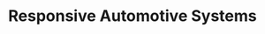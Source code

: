 ---
title: "Responsive Automotive Systems"
url: /springfield/responsive-automotive-systems/
shop: Elektronik
---